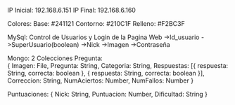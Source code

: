 IP Inicial: 192.168.6.151
IP Final: 192.168.6.160

Colores:
  Base: #241121
  Contorno: #210C1F
  Relleno: #F2BC3F 

MySql: Control de Usuarios y Login de la Pagina Web
 ->Id_usuario
 ->SuperUsuario(boolean)
 ->Nick
 ->Imagen
 ->Contraseña



Mongo: 2 Colecciones
    Pregunta:  
    {
        Imagen: File,
        Pregunta: String,
        Categoria: String,
        Respuestas: 
        [{
                     respuesta: String,
                     correcta: boolean
        },
        {
                     respuesta: String,
                     correcta: boolean
        }],
        Correccion: String,
        NumAciertos: Number,
        NumFallos: Number
   }
               
   Puntuaciones: 
   {
        Nick: String,
        Puntuacion: Number,
	Dificultad: String
   }
   


   

